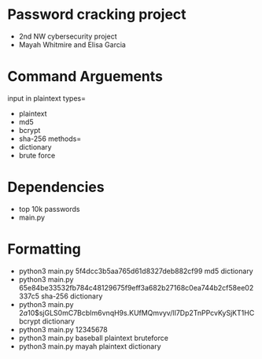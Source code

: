 # Password cracking project
- 2nd NW cybersecurity project
- Mayah Whitmire and Elisa Garcia
# Command Arguements
input in plaintext
types=
- plaintext
- md5
- bcrypt
- sha-256
methods=
- dictionary
- brute force
# Dependencies
- top 10k passwords
- main.py
# Formatting
- python3 main.py 5f4dcc3b5aa765d61d8327deb882cf99 md5 dictionary
- python3 main.py 65e84be33532fb784c48129675f9eff3a682b27168c0ea744b2cf58ee02337c5 sha-256 dictionary
- python3 main.py $2a$10$sjGLS0mC7BcbIm6vnqH9s.KUfMQmvyv/lI7Dp2TnPPcvKySjKT1HC bcrypt dictionary
- python3 main.py 12345678
- python3 main.py baseball plaintext bruteforce
- python3 main.py mayah plaintext dictionary
